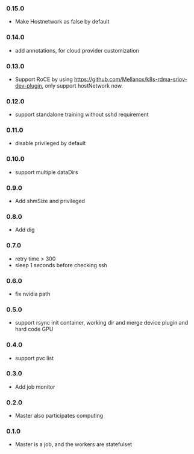 ### 0.15.0
* Make Hostnetwork as false by default

### 0.14.0
* add annotations, for cloud provider customization

### 0.13.0
* Support RoCE by using https://github.com/Mellanox/k8s-rdma-sriov-dev-plugin, only support hostNetwork now.

### 0.12.0
* support standalone training without sshd requirement

### 0.11.0

* disable privileged by default


### 0.10.0

* support multiple dataDirs 

### 0.9.0

* Add shmSize and privileged

### 0.8.0

* Add dig

### 0.7.0

* retry time > 300
* sleep 1 seconds before checking ssh

### 0.6.0

* fix nvidia path

### 0.5.0

* support rsync init container, working dir and merge device plugin and hard code GPU

### 0.4.0

* support pvc list

### 0.3.0

* Add job monitor

### 0.2.0

* Master also participates computing

### 0.1.0

* Master is a job, and the workers are statefulset